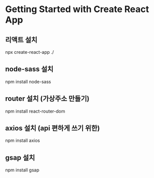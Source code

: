 # Getting Started with Create React App

## 리액트 설치

npx create-react-app ./

## node-sass 설치

npm install node-sass

## router 설치 (가상주소 만들기)

npm install react-router-dom

## axios 설치 (api 편하게 쓰기 위한)

npm install axios

## gsap 설치

npm install gsap
